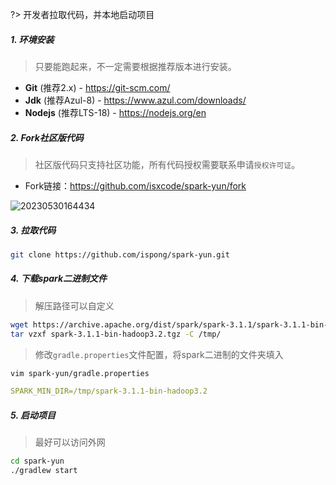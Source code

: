 ?> 开发者拉取代码，并本地启动项目

##### 1. 环境安装

> 只要能跑起来，不一定需要根据推荐版本进行安装。

- **Git** (推荐2.x) - https://git-scm.com/
- **Jdk** (推荐Azul-8) - https://www.azul.com/downloads/
- **Nodejs** (推荐LTS-18) - https://nodejs.org/en

##### 2. Fork社区版代码

> 社区版代码只支持社区功能，所有代码授权需要联系申请`授权许可证`。

- Fork链接：https://github.com/isxcode/spark-yun/fork

![20230530164434](https://img.isxcode.com/picgo/20230530164434.png)

##### 3. 拉取代码

```bash
git clone https://github.com/ispong/spark-yun.git
```

##### 4. 下载spark二进制文件

> 解压路径可以自定义

```bash
wget https://archive.apache.org/dist/spark/spark-3.1.1/spark-3.1.1-bin-hadoop3.2.tgz 
tar vzxf spark-3.1.1-bin-hadoop3.2.tgz -C /tmp/
```

> 修改`gradle.properties`文件配置，将spark二进制的文件夹填入

```bash
vim spark-yun/gradle.properties
```

```yaml
SPARK_MIN_DIR=/tmp/spark-3.1.1-bin-hadoop3.2
```

##### 5. 启动项目

> 最好可以访问外网

```bash
cd spark-yun
./gradlew start
```
